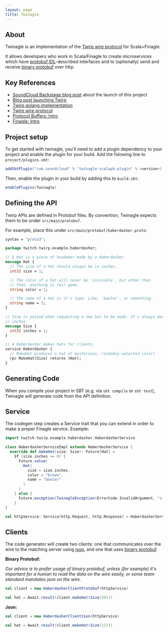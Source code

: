 ```yaml
---
layout: page
title: Twinagle
---
```


## About

Twinagle is an implementation of the
[Twirp wire protocol](https://github.com/twitchtv/twirp/blob/master/PROTOCOL.md)
for Scala+Finagle.

It allows developers who work in Scala/Finagle to create microservices
which have [protobuf IDL](https://developers.google.com/protocol-buffers/docs/proto3)-described
interfaces and to (optionally) send and receive [binary protobuf](https://developers.google.com/protocol-buffers/docs/encoding)
over http.

## Key References

* [SoundCloud Backstage blog post](https://developers.soundcloud.com/blog/announcing-twinagle) about the launch of this project
* [Blog post launching Twirp](https://blog.twitch.tv/en/2018/01/16/twirp-a-sweet-new-rpc-framework-for-go-5f2febbf35f/)
* [Twirp golang implementation](https://github.com/twitchtv/twirp)
* [Twirp wire protocol](https://github.com/twitchtv/twirp/blob/master/PROTOCOL.md)
* [Protocol Buffers: Intro](https://developers.google.com/protocol-buffers/docs/overview)
* [Finagle: Intro](https://blog.twitter.com/engineering/en_us/a/2011/finagle-a-protocol-agnostic-rpc-system.html)

## Project setup

To get started with twinagle, you'll need to add a plugin dependency to your project and enable the plugin for your build.
Add the folowing line to `project/plugins.sbt`:

```scala
addSbtPlugin("com.soundcloud" % "twinagle-scalapb-plugin" % <version>)
```

Then, enable the plugin in your build by adding this to `build.sbt`:

```scala
enablePlugins(Twinagle)
```

## Defining the API

Twirp APIs are defined in Protobuf files.
By convention, Twinagle expects them to be under `src/main/protobuf`.

For example, place this under `src/main/protobuf/haberdasher.proto`:

```proto
syntax = "proto3";

package twitch.twirp.example.haberdasher;

// A Hat is a piece of headwear made by a Haberdasher.
message Hat {
  // The size of a hat should always be in inches.
  int32 size = 1;

  // The color of a hat will never be 'invisible', but other than
  // that, anything is fair game.
  string color = 2;

  // The name of a hat is it's type. Like, 'bowler', or something.
  string name = 3;
}

// Size is passed when requesting a new hat to be made. It's always measured in
// inches.
message Size {
  int32 inches = 1;
}

// A Haberdasher makes hats for clients.
service Haberdasher {
  // MakeHat produces a hat of mysterious, randomly-selected color!
  rpc MakeHat(Size) returns (Hat);
}
```

## Generating Code

When you compile your project in SBT (e.g. via `sbt compile` or `sbt test`),
Twinagle will generate code from the API definition.

## Service

The codegen step creates a Service trait that you can extend in order to make a
proper Finagle service. Example:

```scala
import twitch.twirp.example.haberdasher.HaberdasherService

class HaberdasherServiceImpl extends HaberdasherService {
  override def makeHat(size: Size): Future[Hat] =
    if (size.inches >= 0) {
      Future.value(
        Hat(
          size = size.inches,
          color = "brown",
          name = "bowler"
        )
      )
    } else {
      Future.exception(TwinagleException(ErrorCode.InvalidArgument, "size must be positive"))
    }
}

val httpService: Service[http.Request, http.Response] = HaberdasherService.server(new HaberdasherServiceImpl())
```

## Clients

The code generator will create two clients: one that communicates over the wire to
the matching server using [json](https://developers.google.com/protocol-buffers/docs/proto3#json),
 and one that uses [binary protobuf](https://developers.google.com/protocol-buffers/docs/encoding).

**Binary Protobuf:**

*Our advice is to prefer usage of binary protobuf,
unless (for example) it's important for a human to read the data on the wire easily,
or some team standard mandates json on the wire.*

```scala
val client = new HaberdasherClientProtobuf(httpService)

val hat = Await.result(client.makeHat(Size(34)))
```

**Json:**

```scala
val client = new HaberdasherClientJson(httpService)

val hat = Await.result(client.makeHat(Size(12)))
```

